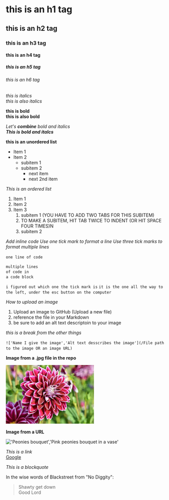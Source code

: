 # this is an h1 tag 
## this is an h2 tag 
### this is an h3 tag 
#### this is an h4 tag 
##### this is an h5 tag 
###### this is an h6 tag 

*this is italics* <br>
_this is also italics_ 

**this is bold** <br>
__this is also bold__


_Let's **combine** bold and italics_ <br>
_**This is bold and italcs**_

**this is an unordered list**
* Item 1
* Item 2
  * subitem 1
  * subitem 2 
    * next item 
    * next 2nd item 

*This is an ordered list*
1. Item 1 
2. Item 2 
3. Item 3 
    1. subitem 1 (YOU HAVE TO ADD TWO TABS FOR THIS SUBITEM)
    2. TO MAKE A SUBITEM, HIT TAB TWICE TO INDENT (OR HIT SPACE FOUR TIMES)N
    3. subitem 2 


*Add inline code*
_Use one tick mark to format a line_
_Use three tick marks to format multiple lines_

` one line of code `


```
multiple lines 
of code in
a code block
```

`i figured out which one the tick mark is`
`it is the one all the way to the left, under the esc button on the computer`

*How to upload an image*
1. Upload an image to GitHub (Upload a new file)
2. reference the file in your Markdown 
3. be sure to add an alt text descriptoin to your image 



*this is a break from the other things*


`!['Name I give the image','Alt text desscribes the image'](/File path to the image OR an image URL)`

**Image from a .jpg file in the repo**

!['Dahlia','Dahlia flower bloom'](images.jpeg)

**Image from a URL**

!['Peonies bouquet','Pink peonies bouquet in a vase'](https://dy1yydbfzm05w.cloudfront.net/media/catalog/product/cache/39b52c4cabb46819553175347e38b212/f/a/famingo_peony_vase.jpg)


*This is a link*<br>
[Google](https://www.google.com/)

*This is a blockquote*

In the wise words of Blackstreet from "No Diggity":

> Shawty get down<br>
> Good Lord

